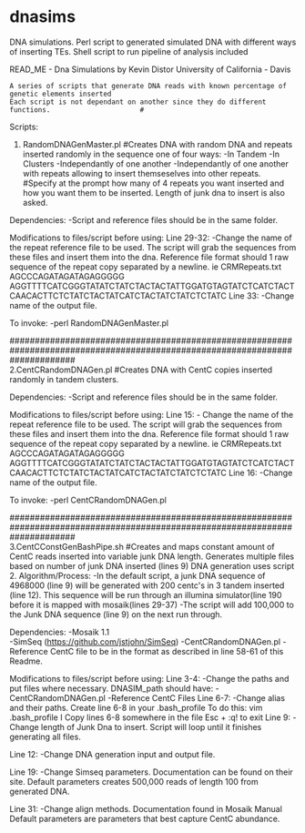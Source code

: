 dnasims
=======

DNA simulations. Perl script to generated simulated DNA with different ways of inserting TEs. Shell script to run pipeline of analysis included

READ_ME - Dna Simulations
by Kevin Distor
University of California - Davis


	A series of scripts that generate DNA reads with known percentage of genetic elements inserted	
	Each script is not dependant on another since they do different functions.					 	#


Scripts: 
1. RandomDNAGenMaster.pl	#Creates DNA with random DNA and repeats inserted randomly 
							in the sequence one of four ways:
								-In Tandem
								-In Clusters
								-Independantly of one another
								-Independantly of one another with repeats allowing to
								insert themseselves into other repeats.
							#Specify at the prompt how many of 4 repeats you want inserted
							and how you want them to be inserted. Length of junk dna to insert
							is also asked.

Dependencies:
	-Script and reference files should be in the same folder.

Modifications to files/script before using:
Line 29-32:
	-Change the name of the repeat reference file to be used. The script will grab the sequences
		from these files and insert them into the dna. Reference file format should 1 raw sequence
		of the repeat copy separated by a newline.
			ie
			CRMRepeats.txt
			AGCCCAGATAGATAGAGGGGG
			AGGTTTTCATCGGGTATATCTATCTACTACTATTGGATGTAGTATCTCATCTACT
			CAACACTTCTCTATCTACTATCATCTACTATCTATCTCTATC
Line 33:
	-Change name of the output file.



To invoke:
	-perl RandomDNAGenMaster.pl
	

										
										
#############################################################################################################################										
2.CentCRandomDNAGen.pl		#Creates DNA with CentC copies inserted randomly in tandem clusters. 				

Dependencies:
	-Script and reference files should be in the same folder.
	
Modifications to files/script before using:
Line 15:
	- Change the name of the repeat reference file to be used. The script will grab the sequences
		from these files and insert them into the dna. Reference file format should 1 raw sequence
		of the repeat copy separated by a newline.
			ie
			CRMRepeats.txt
			AGCCCAGATAGATAGAGGGGG
			AGGTTTTCATCGGGTATATCTATCTACTACTATTGGATGTAGTATCTCATCTACT
			CAACACTTCTCTATCTACTATCATCTACTATCTATCTCTATC
Line 16:
	-Change name of the output file.


To invoke:
	-perl CentCRandomDNAGen.pl <Length of Junk DNA> <Number of CentCs> <Number of Clusters>
	
#############################################################################################################################												
3.CentCConstGenBashPipe.sh		#Creates and maps constant amount of CentC reads inserted into variable 
								junk DNA length.
									Generates multiple files based on number of junk DNA
										inserted (lines 9)
									DNA generation uses script 2.
Algorithm/Process:
		-In the default script, a junk DNA sequence of 4968000 (line 9) will be generated with 200 centc's in 
		3 tandem inserted (line 12). This sequence will be run through an illumina simulator(line 190 before it is mapped
		with mosaik(lines 29-37)
		-The script will add 100,000 to the Junk DNA sequence (line 9) on the next run through.

Dependencies:
	-Mosaik 1.1				
	-SimSeq 				(https://github.com/jstjohn/SimSeq)
	-CentCRandomDNAGen.pl
	-Reference CentC file to be in the format as described in line 58-61 of this Readme.

Modifications to files/script before using:
Line 3-4:
	-Change the paths and put files where necessary.
		DNASIM_path should have:
			-CentCRandomDNAGen.pl
			-Reference CentC Files
Line 6-7:
	-Change alias and their paths. 
		Create line 6-8 in your .bash_profile 
			To do this:
				vim .bash_profile
				I
				Copy lines 6-8 somewhere in the file
				Esc + :q! to exit
Line 9:
	-Change length of Junk Dna to insert. Script will loop until it finishes generating all files.

Line 12:
	-Change DNA generation input and output file.
	
Line 19:
	-Change Simseq parameters. Documentation can be found on their site.
		Default parameters creates 500,000 reads of length 100 from generated DNA.

Line 31:
	-Change align methods. Documentation found in Mosaik Manual
		Default parameters are parameters that best capture CentC abundance.
